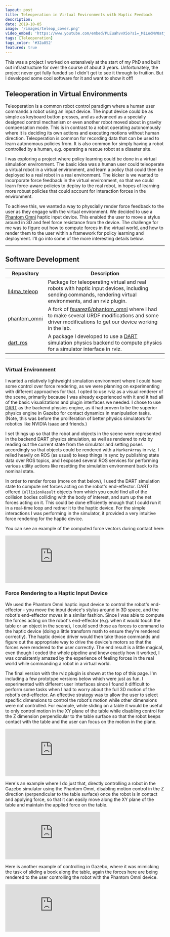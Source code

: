 ```yaml
---
layout: post
title: Teleoperation in Virtual Environments with Haptic Feedback
description: 
date: 2019-10-05
image: '/images/teleop_cover.png'
video_embed: 'https://www.youtube.com/embed/PLEuahvvX5o?si=_M1LodMV0atjzope'
tags: [Teleoperation]
tags_color: '#32a852'
featured: true
---
```


This was a project I worked on extensively at the start of my PhD and built out infrastructure for over the course of about 3 years. Unfortunately, the project never got fully funded so I didn't get to see it through to fruition. But I developed some cool software for it and want to show it off!

## Teleoperation in Virtual Environments

Teleoperation is a common robot control paradigm where a human user commands a robot using an input device. The input device could be as simple as keyboard button presses, and as advanced as a specially designed control mechanism or even another robot moved about in gravity compensation mode. This is in contrast to a robot operating autonomously where it is deciding its own actions and executing motions without human direction. Teleoperation is common for recording data that can be used to learn autonomous policies from. It is also common for simply having a robot controlled by a human, e.g. operating a rescue robot at a disaster site.

I was exploring a project where policy learning could be done in a virtual simulation environment. The basic idea was a human user could teleoperate a virtual robot in a virtual environment, and learn a policy that could then be deployed to a real robot in a real environment. The kicker is we wanted to incorporate force feedback in the virtual environment, so that we could learn force-aware policies to deploy to the real robot, in hopes of learning more robust policies that could account for interaction forces in the environment. 

To achieve this, we wanted a way to physcially render force feedback to the user as they engage with the virtual environment. We decided to use a [Phantom Omni](https://delfthapticslab.nl/device/phantom-omni/) haptic input device. This enabled the user to move a stylus around in 3D and feel force resistance from the device. The challenge for me was to figure out how to compute forces in the virtual world, and how to render them to the user within a framework for policy learning and deployment. I'll go into some of the more interesting details below.


***

## Software Development


| Repository | Description |
|------------|-------------|
| [ll4ma_teleop](https://bitbucket.org/robot-learning/ll4ma_teleop/src/master/) | Package for teleoperating virtual and real robots with haptic input devices, including sending commands, rendering virtual environments, and an rviz plugin. |
| [phantom_omni](https://bitbucket.org/robot-learning/phantom_omni/src/main/) | A fork of [fsuarez6/phantom_omni](https://github.com/fsuarez6/phantom_omni) where I had to make several URDF modifications and some driver modifications to get our device working in the lab. |
| [dart_ros](https://bitbucket.org/robot-learning/dart_ros/src/master/) | A package I developed to use a [DART](https://dartsim.github.io) simulation physics backend to compute physics for a simulator interface in rviz. |

---

### Virtual Environment

I wanted a relatively lightweight simulation environment where I could have some control over force rendering, as we were planning on experimenting with different approaches for that. I opted to use rviz as a visual renderer of the scene, primarily because I was already experienced with it and it had all of the basic visualizations and plugin interfaces we needed. I chose to use [DART](https://dartsim.github.io) as the backend physics engine, as it had proven to be the superior physics engine in Gazebo for contact dynamics in manipulation tasks. (Note, this was before the proliferation of better physics simulators for robotics like NVIDIA Isaac and friends.)

I set things up so that the robot and objects in the scene were represented in the backend DART physics simulation, as well as rendered to rviz by reading out the current state from the simulator and setting poses accordingly so that objects could be rendered with a `MarkerArray` in rviz. I relied heavily on ROS (as usual) to keep things in sync by publishing state data over ROS topics, and I exposed several ROS services for performing various utility actions like resetting the simulation environment back to its nominal state.

In order to render forces (more on that below), I used the DART simulation state to compute net forces acting on the robot's end-effector. DART offered `CollisionResult` objects from which you could find all of the collision bodies colliding with the body of interest, and sum up the net forces acting on it. This could be done efficiently enough that I could run it in a real-time loop and redner it to the haptic device. For the simple interactions I was performing in the simulator, it provided a very intuitive force rendering for the haptic device.

You can see an example of the computed force vectors during contact here:
<p><iframe src="https://www.youtube.com/embed/zSU6-JpoHZQ?si=J3kLpwo_TuYQtIbP" loading="lazy" frameborder="0" allowfullscreen></iframe></p>

### Force Rendering to a Haptic Input Device

We used the Phantom Omni haptic input device to control the robot's end-effector - you move the input device's stylus around in 3D space, and the robot's end-effector moves in a similar fashion. Since I was able to compute the forces acting on the robot's end-effector (e.g. when it would touch the table or an object in the scene), I could send those as forces to command to the haptic device (doing a little transform math to ensure they're rendered correctly). The haptic device driver would then take those commands and figure out the appropriate way to drive the device's motors so that the forces were rendered to the user correctly. The end result is a little magical, even though I coded the whole pipeline and knew exactly how it worked, I was consistently amazed by the experience of feeling forces in the real world while commanding a robot in a virtual world.

The final version with the rviz plugin is shown at the top of this page. I'm including a few prototype versions below which were just as fun. I experimented with different user interfaces since I found it difficult to perform some tasks when I had to worry about the full 3D motion of the robot's end-effector. An effective strategy was to allow the user to select specific dimensions to control the robot's motion while other dimensions were not controlled. For example, while sliding on a table it would be useful to only control motion in the XY plane of the table while disabling control for the Z dimension perpendicular to the table surface so that the robot keeps contact with the table and the user can focus on the motion in the plane.

<p><iframe src="https://www.youtube.com/embed/S0RFufFrDa0?si=cuAtvsAxKrPoCC3o" loading="lazy" frameborder="0" allowfullscreen></iframe></p>

Here's an example where I do just that, directly controlling a robot in the Gazebo simulator using the Phantom Omni, disabling motion control in the Z direction (perpendicular to the table surface) once the robot is in contact and applying force, so that it can easily move along the XY plane of the table and maintain the applied force on the table.

<p><iframe src="https://www.youtube.com/embed/SlULZfQPwRg?si=dPQfLDK1S-JHuGQa" loading="lazy" frameborder="0" allowfullscreen></iframe></p>

Here is another example of controlling in Gazebo, where it was mimicking the task of sliding a book along the table, again the forces here are being rendered to the user controlling the robot with the Phantom Omni device.
<p><iframe src="https://www.youtube.com/embed/JapWt-jQzZc?si=xXQZGQ0FB12pBU1n" loading="lazy" frameborder="0" allowfullscreen></iframe></p>


